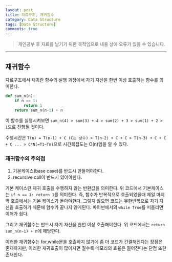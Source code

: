 ```yaml
---
layout: post
title: 자료구조, 재귀함수
category: Data Structure
tags: [Data Structure]
comments: true
---
```


> 개인공부 후 자료를 남기기 위한 목적임으로 내용 상에 오류가 있을 수 있습니다.    

<hr>

## 재귀함수

자료구조에서 재귀란 함수의 실행 과정에서 자기 자신을 한번 이상 호출하는 함수를 의미한다.

```python 
def sum_n(n):
    if n == 1:
        return 1
    return sum_n(n-1) + n
```

이 함수를 실행시켜보면 `sum_n(4) > sum(3) + 4 > sum(2) + 3 > sum(1) + 2 > 1`으로 진행될 것이다.

수행시간은 `T(n) = T(n-1) + C (C는 상수) > T(n-2) + C + C > T(n-3) + C + C + C ... > C*N(=T1~Tn)`으로 시간복잡도는 O(n)임을 알 수 있다.


### 재귀함수의 주의점

1. 기본케이스(base case)를 반드시 만들어야한다.
2. recursive call이 반드시 있어야한다.


기본 케이스란 재귀 호출을 수행하지 않는 반환값을 의미한다. 위 코드에서 기본케이스는 `if n == 1: return 1`를 의미한다. 즉, 함수가 반복적으로 호출되었을때 제일 마지막 호출에서는 기본 케이스가 돌아야한다. 그렇지 않으면 코드는 무한반복으로 자기 자신을 호출하기 때문에 함수가 끝나지 않게된다. 파이썬에서의 `while True`를 떠올리면 이해가 쉽다.

그리고 재귀함수는 반드시 자기 자신을 한번 이상 호출해야한다. 위 코드에서는 `return sum_n(n-1) + n`에 해당한다. 


이러한 재귀함수는 for,while문을 호출하지 않기에 좀 더 코드가 간결해진다는 장점은 존재하지만, 이러한 재귀호출이 많아지면 질수록 메모리의 효율은 떨어진다는 단점 또한 존재한다. 